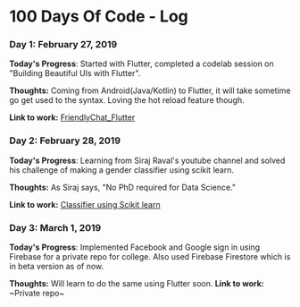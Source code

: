 # 100 Days Of Code - Log

### Day 1: February 27, 2019

**Today's Progress**: Started with Flutter, completed a codelab session on "Building Beautiful UIs with Flutter".

**Thoughts:** Coming from Android(Java/Kotlin) to Flutter, it will take sometime go get used to the syntax. Loving the hot reload feature though. 

**Link to work:** [FriendlyChat_Flutter](https://github.com/imabhishekkumar/FriendlyChat_Flutter)

### Day 2: February 28, 2019

**Today's Progress**: Learning from Siraj Raval's youtube channel and solved his challenge of making a gender classifier using scikit learn.

**Thoughts:** As Siraj says, "No PhD required for Data Science."

**Link to work:** [Classifier using Scikit learn](https://github.com/RisingLight/ML-learnByDoing/blob/master/classifier_using_scikit_learn.py)

### Day 3: March 1, 2019

**Today's Progress**: Implemented Facebook and Google sign in using Firebase for a private repo for college. Also used Firebase Firestore which is in beta version as of now. 

**Thoughts:** Will learn to do the same using Flutter soon.
**Link to work:**  ~Private repo~

